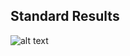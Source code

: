 ## Standard Results

![alt text](https://github.com/Oxbridge-Science-Academy/Figures/blob/master/Integration/standard_res_1.png)
